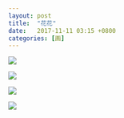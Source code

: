 ```yaml
---
layout: post
title:  "花花"
date:   2017-11-11 03:15 +0800
categories: [画]
---
```


![](https://wx4.sinaimg.cn/mw690/698f3196gy1fldm30ho0sj21kw23wqf0.jpg)



![](https://wx4.sinaimg.cn/mw690/698f3196gy1fldm32ud2nj21kw23wk1o.jpg)

![](https://wx1.sinaimg.cn/mw690/698f3196gy1fldm32ki9rj21kw23wk2c.jpg)

![](https://wx4.sinaimg.cn/mw690/698f3196gy1fldl5j3duwj22e036oqv5.jpg)
